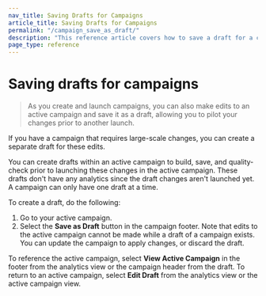 ```yaml
---
nav_title: Saving Drafts for Campaigns
article_title: Saving Drafts for Campaigns
permalink: "/campaign_save_as_draft/"
description: "This reference article covers how to save a draft for a campaign that has already launched."
page_type: reference
---
```


# Saving drafts for campaigns

> As you create and launch campaigns, you can also make edits to an active campaign and save it as a draft, allowing you to pilot your changes prior to another launch. 

If you have a campaign that requires large-scale changes, you can create a separate draft for these edits.

You can create drafts within an active campaign to build, save, and quality-check prior to launching these changes in the active campaign. These drafts don't have any analytics since the draft changes aren't launched yet. A campaign can only have one draft at a time.

To create a draft, do the following:

1. Go to your active campaign.
2. Select the **Save as Draft** button in the campaign footer. Note that edits to the active campaign cannot be made while a draft of a campaign exists. You can update the campaign to apply changes, or discard the draft.

To reference the active campaign, select **View Active Campaign** in the footer from the analytics view or the campaign header from the draft. To return to an active campaign, select **Edit Draft** from the analytics view or the active campaign view.